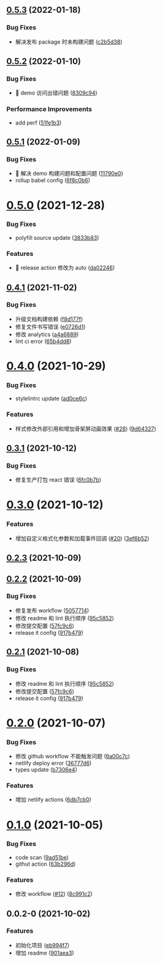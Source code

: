 ## [0.5.3](https://github.com/virgoone/react-cool-image/compare/v0.5.2...v0.5.3) (2022-01-18)

### Bug Fixes

- 解决发布 package 时未构建问题 ([c2b5d38](https://github.com/virgoone/react-cool-image/commit/c2b5d38d963356e0f7919eeac22ab237d7fb9e3c))

## [0.5.2](https://github.com/virgoone/react-cool-image/compare/v0.5.1...v0.5.2) (2022-01-10)

### Bug Fixes

- 🐛 demo 访问出错问题 ([8309c94](https://github.com/virgoone/react-cool-image/commit/8309c94b57137139ef771d4db8dd025bed5c1b58))

### Performance Improvements

- add perf ([51fe1b3](https://github.com/virgoone/react-cool-image/commit/51fe1b314330e178be5b6c57cada161615d90384))

## [0.5.1](https://github.com/virgoone/react-cool-image/compare/v0.5.0...v0.5.1) (2022-01-09)

### Bug Fixes

- 🐛 解决 demo 构建问题和配置问题 ([11790e0](https://github.com/virgoone/react-cool-image/commit/11790e03bd1e8d1ca97575b2bc35265401112ecf))
- rollup babel config ([6f8c0b6](https://github.com/virgoone/react-cool-image/commit/6f8c0b6aaf9ee8309d1a15afc20e8820b9543c76))

# [0.5.0](https://github.com/virgoone/react-cool-image/compare/v0.4.1...v0.5.0) (2021-12-28)

### Bug Fixes

- polyfill source update ([3833b83](https://github.com/virgoone/react-cool-image/commit/3833b83aee5e548b6d5d94d42208483d32479e5a))

### Features

- 🎸 release action 修改为 auto ([da02246](https://github.com/virgoone/react-cool-image/commit/da022460fcdb38aa39784fc103aae7a7fb13077d))

## [0.4.1](https://github.com/virgoone/react-cool-image/compare/v0.4.0...v0.4.1) (2021-11-02)

### Bug Fixes

- 升级文档构建依赖 ([f8d177f](https://github.com/virgoone/react-cool-image/commit/f8d177f9041d7e639211fb8e87513eec2e09ed9f))
- 修复文件书写错误 ([e0726d1](https://github.com/virgoone/react-cool-image/commit/e0726d162e7d3cbfc23dcb82e17788bfa68eb3eb))
- 修改 analytics ([a4a6889](https://github.com/virgoone/react-cool-image/commit/a4a688957652cbf5f5e034c6a9c1009ab9b5016b))
- lint ci error ([65b4dd8](https://github.com/virgoone/react-cool-image/commit/65b4dd88f955b023f74565d7d5a735391e4f2fdb))

# [0.4.0](https://github.com/virgoone/react-cool-image/compare/v0.3.1...v0.4.0) (2021-10-29)

### Bug Fixes

- stylelintrc update ([ad0ce6c](https://github.com/virgoone/react-cool-image/commit/ad0ce6c0b26c5673b008c05e73b803d7b0f3a47a))

### Features

- 样式修改外部引用和增加骨架屏动画效果 ([#28](https://github.com/virgoone/react-cool-image/issues/28)) ([9d64327](https://github.com/virgoone/react-cool-image/commit/9d6432748a6744213d39d19fe78cdc7334c3a91d))

## [0.3.1](https://github.com/virgoone/react-cool-image/compare/v0.3.0...v0.3.1) (2021-10-12)

### Bug Fixes

- 修复生产打包 react 错误 ([6fc0b7b](https://github.com/virgoone/react-cool-image/commit/6fc0b7b0ac2033a9e58ae2e47ceb28a82bfd5320))

# [0.3.0](https://github.com/virgoone/react-cool-image/compare/v0.2.3...v0.3.0) (2021-10-12)

### Features

- 增加自定义格式化参数和加载事件回调 ([#20](https://github.com/virgoone/react-cool-image/issues/20)) ([3ef6b52](https://github.com/virgoone/react-cool-image/commit/3ef6b5219109535692b3a932bb8dd2d597e14bef))

## [0.2.3](https://github.com/virgoone/react-cool-image/compare/v0.2.2...v0.2.3) (2021-10-09)

## [0.2.2](https://github.com/virgoone/react-cool-image/compare/0.2.0...v0.2.2) (2021-10-09)

### Bug Fixes

- 修复发布 workflow ([5057714](https://github.com/virgoone/react-cool-image/commit/5057714347c72e2d7dfa71ee527886820ff853ac))
- 修改 readme 和 lint 执行顺序 ([95c5852](https://github.com/virgoone/react-cool-image/commit/95c58521d4f591c984b4f0808262a20c484cf935))
- 修改提交配置 ([57fc9c6](https://github.com/virgoone/react-cool-image/commit/57fc9c6fdfea6fdb235cbeac9c4c2fd2acd3c5ba))
- release it config ([917b479](https://github.com/virgoone/react-cool-image/commit/917b4797b52e2af994681d80f97f6cccb0d1ef59))

## [0.2.1](https://github.com/virgoone/react-cool-image/compare/0.2.0...v0.2.1) (2021-10-08)

### Bug Fixes

- 修改 readme 和 lint 执行顺序 ([95c5852](https://github.com/virgoone/react-cool-image/commit/95c58521d4f591c984b4f0808262a20c484cf935))
- 修改提交配置 ([57fc9c6](https://github.com/virgoone/react-cool-image/commit/57fc9c6fdfea6fdb235cbeac9c4c2fd2acd3c5ba))
- release it config ([917b479](https://github.com/virgoone/react-cool-image/commit/917b4797b52e2af994681d80f97f6cccb0d1ef59))

# [0.2.0](https://github.com/virgoone/react-cool-image/compare/0.1.0...0.2.0) (2021-10-07)

### Bug Fixes

- 修改 github workflow 不能触发问题 ([6a00c7c](https://github.com/virgoone/react-cool-image/commit/6a00c7c695e2b55991c228e36ca237fc519c5626))
- netlify deploy error ([36777d6](https://github.com/virgoone/react-cool-image/commit/36777d621cf7253a244616572e643cc97c5da9b9))
- types update ([b7306e4](https://github.com/virgoone/react-cool-image/commit/b7306e4f71172259a8b8a63fc540f27359103c6f))

### Features

- 增加 netlify actions ([6db7cb0](https://github.com/virgoone/react-cool-image/commit/6db7cb031907e63ba60eaec830636f0c63a89b37))

# [0.1.0](https://github.com/virgoone/react-cool-image/compare/0.0.2-0...0.1.0) (2021-10-05)

### Bug Fixes

- code scan ([9ad51be](https://github.com/virgoone/react-cool-image/commit/9ad51bec0500ae54429253c8d82ee804988dca62))
- githut action ([63b296d](https://github.com/virgoone/react-cool-image/commit/63b296dd29bef7b8288fa4cc3c4fb6b19782e291))

### Features

- 修改 workflow ([#12](https://github.com/virgoone/react-cool-image/issues/12)) ([8c991c2](https://github.com/virgoone/react-cool-image/commit/8c991c298e4a3acca82c3c67a396218a93e1f3bf))

## 0.0.2-0 (2021-10-02)

### Features

- 初始化项目 ([eb994f7](https://github.com/virgoone/react-cool-image/commit/eb994f7bde18c9fc6da32a7cdc47f066c9ddb371))
- 增加 readme ([901aea3](https://github.com/virgoone/react-cool-image/commit/901aea36e817114a14d6b4f20f1b1d509acb934e))
